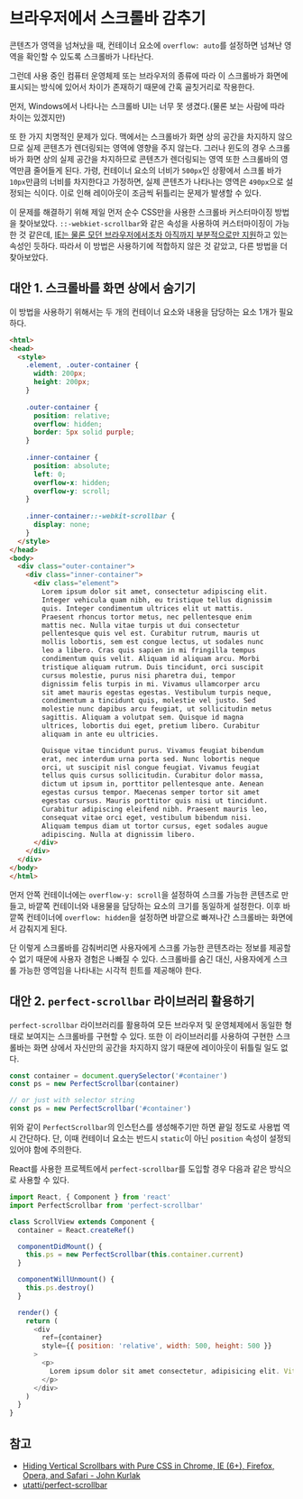 # 브라우저에서 스크롤바 감추기

콘텐츠가 영역을 넘쳐났을 때, 컨테이너 요소에 `overflow: auto`를 설정하면 넘쳐난 영역을 확인할 수 있도록 스크롤바가 나타난다.

그런데 사용 중인 컴퓨터 운영체제 또는 브라우저의 종류에 따라 이 스크롤바가 화면에 표시되는 방식에 있어서 차이가 존재하기 때문에 간혹 골칫거리로 작용한다.

먼저, Windows에서 나타나는 스크롤바 UI는 너무 못 생겼다.(물론 보는 사람에 따라 차이는 있겠지만)

또 한 가지 치명적인 문제가 있다. 맥에서는 스크롤바가 화면 상의 공간을 차지하지 않으므로 실제 콘텐츠가 렌더링되는 영역에 영향을 주지 않는다. 그러나 윈도의 경우 스크롤바가 화면 상의 실제 공간을 차지하므로 콘텐츠가 렌더링되는 영역 또한 스크롤바의 영역만큼 줄어들게 된다. 가령, 컨테이너 요소의 너비가 `500px`인 상황에서 스크롤 바가 `10px`만큼의 너비를 차지한다고 가정하면, 실제 콘텐츠가 나타나는 영역은 `490px`으로 설정되는 식이다. 이로 인해 레이아웃이 조금씩 뒤틀리는 문제가 발생할 수 있다.

이 문제를 해결하기 위해 제일 먼저 순수 CSS만을 사용한 스크롤바 커스터마이징 방법을 찾아보았다. `::-webkiet-scrollbar`와 같은 속성을 사용하여 커스터마이징이 가능한 것 같은데, [IE는 물론 모던 브라우저에서조차 아직까지 부분적으로만 지원](https://caniuse.com/#feat=css-scrollbar)하고 있는 속성인 듯하다. 따라서 이 방법은 사용하기에 적합하지 않은 것 같았고, 다른 방법을 더 찾아보았다.

## 대안 1. 스크롤바를 화면 상에서 숨기기

이 방법을 사용하기 위해서는 두 개의 컨테이너 요소와 내용을 담당하는 요소 1개가 필요하다.

```html
<html>
<head>
  <style>
    .element, .outer-container {
      width: 200px;
      height: 200px;
    }
    
    .outer-container {
      position: relative;
      overflow: hidden;
      border: 5px solid purple;
    }
    
    .inner-container {
      position: absolute;
      left: 0;
      overflow-x: hidden;
      overflow-y: scroll;
    }
    
    .inner-container::-webkit-scrollbar {
      display: none;
    }
  </style>
</head>
<body>
  <div class="outer-container">
    <div class="inner-container">
      <div class="element">
        Lorem ipsum dolor sit amet, consectetur adipiscing elit.
        Integer vehicula quam nibh, eu tristique tellus dignissim
        quis. Integer condimentum ultrices elit ut mattis.
        Praesent rhoncus tortor metus, nec pellentesque enim
        mattis nec. Nulla vitae turpis ut dui consectetur
        pellentesque quis vel est. Curabitur rutrum, mauris ut
        mollis lobortis, sem est congue lectus, ut sodales nunc
        leo a libero. Cras quis sapien in mi fringilla tempus
        condimentum quis velit. Aliquam id aliquam arcu. Morbi
        tristique aliquam rutrum. Duis tincidunt, orci suscipit
        cursus molestie, purus nisi pharetra dui, tempor
        dignissim felis turpis in mi. Vivamus ullamcorper arcu
        sit amet mauris egestas egestas. Vestibulum turpis neque,
        condimentum a tincidunt quis, molestie vel justo. Sed
        molestie nunc dapibus arcu feugiat, ut sollicitudin metus
        sagittis. Aliquam a volutpat sem. Quisque id magna
        ultrices, lobortis dui eget, pretium libero. Curabitur
        aliquam in ante eu ultricies.

        Quisque vitae tincidunt purus. Vivamus feugiat bibendum
        erat, nec interdum urna porta sed. Nunc lobortis neque
        orci, ut suscipit nisl congue feugiat. Vivamus feugiat
        tellus quis cursus sollicitudin. Curabitur dolor massa,
        dictum ut ipsum in, porttitor pellentesque ante. Aenean
        egestas cursus tempor. Maecenas semper tortor sit amet
        egestas cursus. Mauris porttitor quis nisi ut tincidunt.
        Curabitur adipiscing eleifend nibh. Praesent mauris leo,
        consequat vitae orci eget, vestibulum bibendum nisi.
        Aliquam tempus diam ut tortor cursus, eget sodales augue
        adipiscing. Nulla at dignissim libero.
      </div>
    </div>
  </div>
</body>
</html>
```

먼저 안쪽 컨테이너에는 `overflow-y: scroll`을 설정하여 스크롤 가능한 콘텐츠로 만들고, 바깥쪽 컨테이너와 내용물을 담당하는 요소의 크기를 동일하게 설정한다. 이후 바깥쪽 컨테이너에 `overflow: hidden`을 설정하면 바깥으로 빠져나간 스크롤바는 화면에서 감춰지게 된다.

단 이렇게 스크롤바를 감춰버리면 사용자에게 스크롤 가능한 콘텐츠라는 정보를 제공할 수 없기 때문에 사용자 경험은 나빠질 수 있다. 스크롤바를 숨긴 대신, 사용자에게 스크롤 가능한 영역임을 나타내는 시각적 힌트를 제공해야 한다.

## 대안 2. `perfect-scrollbar` 라이브러리 활용하기

`perfect-scrollbar` 라이브러리를 활용하여 모든 브라우저 및 운영체제에서 동일한 형태로 보여지는 스크롤바를 구현할 수 있다. 또한 이 라이브러리를 사용하여 구현한 스크롤바는 화면 상에서 자신만의 공간을 차지하지 않기 때문에 레이아웃이 뒤틀릴 일도 없다.

```javascript
const container = document.querySelector('#container')
const ps = new PerfectScrollbar(container)

// or just with selector string
const ps = new PerfectScrollbar('#container')
```

위와 같이 `PerfectScrollbar`의 인스턴스를 생성해주기만 하면 끝일 정도로 사용법 역시 간단하다. 단, 이때 컨테이너 요소는 반드시 `static`이 아닌 `position` 속성이 설정되있어야 함에 주의한다.

React를 사용한 프로젝트에서 `perfect-scrollbar`를 도입할 경우 다음과 같은 방식으로 사용할 수 있다.

```javascript
import React, { Component } from 'react'
import PerfectScrollbar from 'perfect-scrollbar'

class ScrollView extends Component {
  container = React.createRef()

  componentDidMount() {
    this.ps = new PerfectScrollbar(this.container.current)
  }

  componentWillUnmount() {
    this.ps.destroy()
  }

  render() {
    return (
      <div
        ref={container}
        style={{ position: 'relative', width: 500, height: 500 }}
      >
        <p>
          Lorem ipsum dolor sit amet consectetur, adipisicing elit. Vitae voluptas vero deserunt incidunt unde. Maiores ipsam, quam maxime iure odit numquam et corrupti dolorem dolores temporibus iusto quos harum hic doloremque ad, eveniet minima? Natus blanditiis nihil eaque iusto minima fugiat in, non saepe asperiores id officia quidem recusandae commodi ex nam deserunt obcaecati corrupti, necessitatibus quasi consequatur optio quaerat hic dolor? Sequi magnam ducimus eaque, dignissimos placeat fuga itaque rerum non eius provident doloribus, nihil maiores! Earum voluptatibus, temporibus enim magnam exercitationem commodi repudiandae ex consequatur aliquam totam quibusdam aperiam quidem similique quaerat sint eum quasi asperiores facere quam.
        </p>
      </div>
    )
  }
}
```

## 참고

* [Hiding Vertical Scrollbars with Pure CSS in Chrome, IE (6+), Firefox, Opera, and Safari - John Kurlak](https://blogs.msdn.microsoft.com/kurlak/2013/11/03/hiding-vertical-scrollbars-with-pure-css-in-chrome-ie-6-firefox-opera-and-safari/)
* [utatti/perfect-scrollbar](https://github.com/utatti/perfect-scrollbar)
